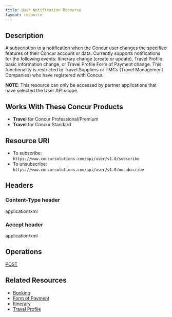 ```yaml
---
title: User Notification Resource 
layout: resource
---
```




## Description
A subscription to a notification when the Concur user changes the specified features of their Concur account or data. Currently supports notifications for the following events: Itinerary change (create or update), Travel Profile basic information change, or Travel Profile Form of Payment change. This functionality is restricted to Travel Suppliers or TMCs (Travel Management Companies) who have registered with Concur.

**NOTE**: This resource can only be accessed by partner applications that have selected the User API scope.

## Works With These Concur Products

* **Travel** for Concur Professional/Premium
* **Travel** for Concur Standard

## Resource URI
* To subscribe:  `https://www.concursolutions.com/api/user/v1.0/subscribe`
* To unsubscribe: `https://www.concursolutions.com/api/user/v1.0/unsubscribe`

## Headers

### Content-Type header
application/xml

### Accept header
application/xml

## Operations
[POST][1]

## Related Resources

* [Booking][2]
* [Form of Payment][3]
* [Itinerary][4]
* [Travel Profile][5]



[1]: https://developer.concur.com/travel-profile/user-notification-resource/user-notification-resource-post
[2]: https://developer.concur.com/itinerary-tmc-and-third-party-developers/booking-resource
[3]: https://developer.concur.com/travel-profile/form-payment-resource
[4]: https://developer.concur.com/itinerary-tmc-and-third-party-developers/itinerary-resource
[5]: https://developer.concur.com/travel-profile/profile-resource
